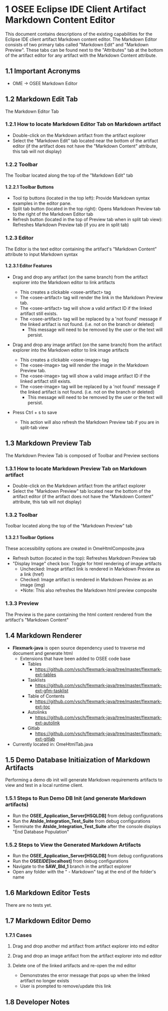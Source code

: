 # 1 OSEE Eclipse IDE Client Artifact Markdown Content Editor

This document contains descriptions of the existing capabilities for the Eclipse IDE client artifact Markdown content editor. The Markdown Editor consists of two primary tabs called "Markdown Edit" and "Markdown Preview". These tabs can be found next to the "Attributes" tab at the bottom of the artifact editor for any artifact with the Markdown Content attribute.

## 1.1 Important Acronyms

- OME -> OSEE Markdown Editor

## 1.2 Markdown Edit Tab

The Markdown Editor Tab

### 1.2.1 How to locate Markdown Editor Tab on Markdown artifact

- Double-click on the Markdown artifact from the artifact explorer
- Select the "Markdown Edit" tab located near the bottom of the artifact editor (if the artifact does not have the "Markdown Content" attribute, this tab will not display)

### 1.2.2 Toolbar

The Toolbar located along the top of the "Markdown Edit" tab

#### 1.2.2.1 Toolbar Buttons

- Tool tip buttons (located in the top left): Provide Markdown syntax examples in the editor pane.
- Split tab button (located in the top right): Opens Markdown Preview tab to the right of the Markdown Editor tab
- Refresh button (located in the top of Preview tab when in split tab view): Refreshes Markdown Preview tab (if you are in split tab)

### 1.2.3 Editor

The Editor is the text editor containing the artifact's "Markdown Content" attribute to input Markdown syntax

#### 1.2.3.1 Editor Features

- Drag and drop any artifact (on the same branch) from the artifact explorer into the Markdown editor to link artifacts

  - This creates a clickable \<osee-artifact> tag
  - The \<osee-artifact> tag will render the link in the Markdown Preview tab.
  - The \<osee-artifact> tag will show a valid artifact ID if the linked artifact still exists.
  - The \<osee-artifact> tag will be replaced by a 'not found' message if the linked artifact is not found. (i.e. not on the branch or deleted)
    - This message will need to be removed by the user or the text will persist.

- Drag and drop any image artifact (on the same branch) from the artifact explorer into the Markdown editor to link image artifacts

  - This creates a clickable \<osee-image> tag
  - The \<osee-image> tag will render the image in the Markdown Preview tab.
  - The \<osee-image> tag will show a valid image artifact ID if the linked artifact still exists.
  - The \<osee-image> tag will be replaced by a 'not found' message if the linked artifact is not found. (i.e. not on the branch or deleted)
    - This message will need to be removed by the user or the text will persist.

- Press Ctrl + s to save
  - This action will also refresh the Markdown Preview tab if you are in split-tab view

## 1.3 Markdown Preview Tab

The Markdown Preview Tab is composed of Toolbar and Preview sections

### 1.3.1 How to locate Markdown Preview Tab on Markdown artifact

- Double-click on the Markdown artifact from the artifact explorer
- Select the "Markdown Preview" tab located near the bottom of the artifact editor (if the artifact does not have the "Markdown Content" attribute, this tab will not display)

### 1.3.2 Toolbar

Toolbar located along the top of the "Markdown Preview" tab

#### 1.3.2.1 Toolbar Options

These accessibility options are created in OmeHtmlComposite.java

- Refresh button (located in the top): Refreshes Markdown Preview tab
- "Display Image" check box: Toggle for html rendering of image artifacts
  - Unchecked: Image artifact link is rendered in Markdown Preview as a link (href)
  - Checked: Image artifact is rendered in Markdown Preview as an image (img)
  - \*Note: This also refreshes the Markdown html preview composite

### 1.3.3 Preview

The Preview is the pane containing the html content rendered from the artifact's "Markdown Content"

## 1.4 Markdown Renderer

- **Flexmark-java** is open source dependency used to traverse md document and generate html
  - Extensions that have been added to OSEE code base
    - Tables
      - https://github.com/vsch/flexmark-java/tree/master/flexmark-ext-tables
    - Tasklists
      - https://github.com/vsch/flexmark-java/tree/master/flexmark-ext-gfm-tasklist
    - Table of Contents
      - https://github.com/vsch/flexmark-java/tree/master/flexmark-ext-toc
    - Autolinks
      - https://github.com/vsch/flexmark-java/tree/master/flexmark-ext-autolink
    - Gitlab
      - https://github.com/vsch/flexmark-java/tree/master/flexmark-ext-gitlab
- Currently located in: OmeHtmlTab.java

## 1.5 Demo Database Initiaization of Markdown Artifacts

Performing a demo db init will generate Markdown requirements artifacts to view and test in a local runtime client.

### 1.5.1 Steps to Run Demo DB Init (and generate Markdown artifacts)

- Run the **OSEE_Application_Server[HSQLDB]** from debug configurations
- Run the **AtsIde_Integration_Test_Suite** from debug configurations
- Terminate the **AtsIde_Integration_Test_Suite** after the console displays "End Database Population"

### 1.5.2 Steps to View the Generated Markdown Artifacts

- Run the **OSEE_Application_Server[HSQLDB]** from debug configurations
- Run the **OSEE*IDE*[localhost]** from debug configurations
- Navigate to the **SAW_Bld_1** branch in the artifact explorer
- Open any folder with the " - Markdown" tag at the end of the folder's name

## 1.6 Markdown Editor Tests

There are no tests yet.

## 1.7 Markdown Editor Demo

### 1.7.1 Cases

1. Drag and drop another md artifact from artifact explorer into md editor

2. Drag and drop an image artifact from the artifact explorer into md editor


3. Delete one of the linked artifacts and re-open the md editor

   - Demonstrates the error message that pops up when the linked artifact no longer exists
   - User is prompted to remove/update this link

## 1.8 Developer Notes
